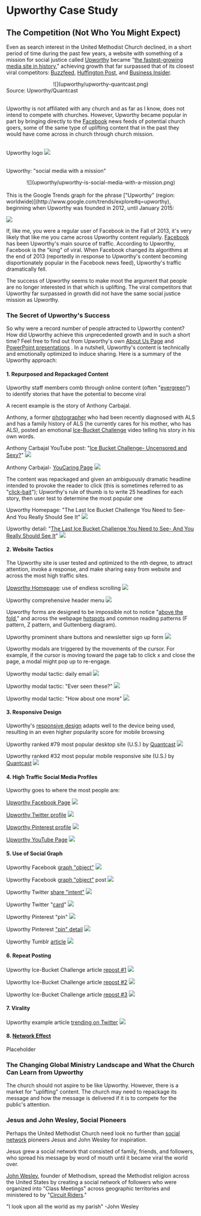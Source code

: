 # Upworthy Case Study

## The Competition (Not Who You Might Expect)
 
Even as search interest in the United Methodist Church declined, in a short period of time during the past few years, a website with something of a mission for social justice called [Upworthy](http://www.upworthy.com) became "[the fastest-growing media site in history](http://www.fastcompany.com/3012649/how-upworthy-used-emotional-data-to-become-the-fastest-growing-media-site-of-all-time)," achieving growth that far surpassed that of its closest viral competitors: [Buzzfeed](http://www.buzzfeed.com), [Huffington Post](http://www.huffingtonpost.com), and [Business Insider](http://www.businessinsider.com). 

<center>
![](upworthy/upworthy-quantcast.png)
</center>
Source: Upworthy/Quantcast
<br><br>

Upworthy is not affiliated with any church and as far as I know, does not intend to compete with churches. However, Upworthy became popular in part by bringing directly to the [Facebook](https://www.facebook.com/Upworthy) news feeds of potential church goers, some of the same type of uplifting content that in the past they would have come across in church through church mission. 
<br><br>

Upworthy logo
![](upworthy/upworthy-logo.png)
<br><br>

Upworthy: "social media with a mission"
<center>
![](upworthy/upworthy-is-social-media-with-a-mission.png)
</center>

<br>
This is the Google Trends graph for the phrase ["Upworthy" (region: worldwide)](http://www.google.com/trends/explore#q=upworthy), beginning when Upworthy was founded in 2012, until January 2015: 

![](google-maps-and-trends/google-trends-upworthy-worldwide.png)

If, like me, you were a regular user of Facebook in the Fall of 2013, it's very likely that like me you came across Upworthy content regularly. [Facebook](https://www.facebook.com/Upworthy) has been Upworthy's main source of traffic. According to Upworthy, Facebook is the "king" of viral. When Facebook changed its algorithms at the end of 2013 (reportedly in response to Upworthy's content becoming disportionately popular in the Facebook news feed), Upworthy's traffic dramatically fell. 

The success of Upworthy seems to make moot the argument that people are no longer interested in that which is uplifting. The viral competitors that Upworthy far surpassed in growth did not have the same social justice mission as Upworthy. 

### The Secret of Upworthy's Success

So why were a record number of people attracted to Upworthy content? How did Upworthy achieve this unprecedented growth and in such a short time? Feel free to find out from Upworthy's own [About Us Page](http://www.upworthy.com/about) and [PowerPoint presentations](http://www.slideshare.net/Upworthy) . In a nutshell, Upworthy's content is technically and emotionally optimized to induce sharing. Here is a summary of the Upworthy approach:

#### 1. Repurposed and Repackaged Content

Upworthy staff members comb through online content (often "[evergreen](http://en.wikipedia.org/wiki/Evergreen_(journalism))") to identify stories that have the potential to become viral

A recent example is the story of Anthony Carbajal. 

Anthony, a former [photographer](http://anthonycarbajal.com/about-me) who had been recently diagnosed with ALS and has a family history of ALS (he currently cares for his mother, who has ALS), posted an emotional [Ice-Bucket Challenge](http://en.wikipedia.org/wiki/Ice_Bucket_Challenge) video telling his story in his own words. 

Anthony Carbajal YouTube post: "[Ice Bucket Challenge- Uncensored and Sexy?](https://www.youtube.com/watch?v=h07OT8p8Oik)" 
![](upworthy/anthony-carbajal-als-ice-bucket-challenge-youtube.jpg)

Anthony Carbajal- [YouCaring Page](http://www.youcaring.com/medical-fundraiser/for-anthony-with-love/133001)
![](upworthy/anthony-carbajal-als-ice-bucket-challenge-youcaring.jpg)

The content was repackaged and given an ambiguously dramatic headline intended to provoke the reader to click (this is sometimes referred to as "[click-bait](http://en.wikipedia.org/wiki/Clickbait)"); Upworthy's rule of thumb is to write 25 headlines for each story, then user test to determine the most popular one

Upworthy Homepage: "The Last Ice Bucket Challenge You Need to See- And You Really Should See It"
![](upworthy/upworthy-als-ice-bucket-challenge-homepage-view-2.jpg)

Upworthy detail: "[The Last Ice Bucket Challenge You Need to See- And You Really Should See It](http://www.upworthy.com/the-last-ice-bucket-challenge-you-need-to-see-and-you-really-should-see-it)"
![](upworthy/upworthy-als-ice-bucket-challenge-detail.jpg)

#### 2. Website Tactics

The Upworthy site is user tested and optimized to the nth degree, to attract attention, invoke a response, and make sharing easy from website and across the most high traffic sites. 

[Upworthy Homepage](http://www.upworthy.com): use of endless scrolling
![](upworthy/upworthy-homepage.jpg)

Upworthy comprehensive header menu
![](upworthy/upworthy-menu.jpg)

Upworthy forms are designed to be impossible not to notice "[above the fold](http://en.wikipedia.org/wiki/Above_the_fold)," and across the webpage [hotspots](http://en.wikipedia.org/wiki/Screen_hotspots) and common reading patterns (F pattern, Z pattern, and Guttenberg diagram).

Upworthy prominent share buttons and newsletter sign up form
![](upworthy/upworthy-header-and-newsletter-sign-up.jpg)

Upworthy modals are triggered by the movements of the cursor. For example, if the cursor is moving toward the page tab to click x and close the page, a modal might pop up to re-engage.

Upworthy modal tactic: daily email
![](upworthy/upworthy-daily-email-modal.jpg)

Upworthy modal tactic: "Ever seen these?"
![](upworthy/upworthy-ever-seen-these-modal.jpg)

Upworthy modal tactic: "How about one more"
![](upworthy/upworthy-how-about-one-more-modal.png)

#### 3. Responsive Design 

Upworthy's [responsive design](http://en.wikipedia.org/wiki/Responsive_web_design) adapts well to the device being used, resulting in an even higher popularity score for mobile browsing

Upworthy ranked #79 most popular desktop site (U.S.) by [Quantcast](https://www.quantcast.com/top-sites)
![](upworthy/upworthy-quantcast-desktop-rankings.png)

Upworthy ranked #32 most popular mobile responsive site (U.S.) by [Quantcast](https://www.quantcast.com/top-mobile-sites)
![](upworthy/upworthy-quantcast-mobile-rankings.png)

#### 4. High Traffic Social Media Profiles

Upworthy goes to where the most people are:

[Upworthy Facebook Page](https://www.facebook.com/Upworthy)
![](upworthy/upworthy-facebook-page.jpg)

[Upworthy Twitter profile](https://twitter.com/upworthy)
![](upworthy/upworthy-twitter-profile.jpg)

[Upworthy Pinterest profile](https://www.pinterest.com/upworthy)
![](upworthy/upworthy-pinterest-profile.jpg)

[Upworthy YouTube Page](https://www.youtube.com/user/upworthy)
![](upworthy/upworthy-youtube-profile.png)

#### 5. Use of Social Graph

Upworthy Facebook [graph "object"](https://www.google.com/search?q=upworthy+Facebook+Graph+%22Object%22&oq=upworthy+Facebook+Graph+%22Object%22&aqs=chrome..69i57.1673j0j4&sourceid=chrome&es_sm=0&ie=UTF-8#q=Facebook+Graph+%22Object%22)
![](upworthy/upworthy-als-ice-bucket-challenge-facebook-share.jpg)

Upworthy Facebook [graph "object"](https://www.google.com/search?q=upworthy+Facebook+Graph+%22Object%22&oq=upworthy+Facebook+Graph+%22Object%22&aqs=chrome..69i57.1673j0j4&sourceid=chrome&es_sm=0&ie=UTF-8#q=Facebook+Graph+%22Object%22) post
![](upworthy/upworthy-als-ice-bucket-challenge-facebook-post.jpg)

Upworthy Twitter [share "intent"](https://dev.twitter.com/web/intents)
![](upworthy/upworthy-als-ice-bucket-challenge-twitter-intent.jpg)

Upworthy Twitter "[card](https://www.google.com/search?q=Twitter+%22Card%22&oq=Twitter+%22Card%22&aqs=chrome..69i57j0l5.2537j0j4&sourceid=chrome&es_sm=0&ie=UTF-8)"
![](upworthy/upworthy-als-ice-bucket-challenge-twitter-detail.jpg)

Upworthy Pinterest "pin"
![](upworthy/upworthy-als-ice-bucket-challenge-pinterest.jpg)

Upworthy Pinterest ["pin" detail](https://www.pinterest.com/pin/478296422899252589)
![](upworthy/upworthy-als-ice-bucket-challenge-pinterest-detail.jpg)

Upworthy Tumblr [article](http://upworthy.tumblr.com/post/95396522788/the-last-ice-bucket-challenge-you-need-to-see)
![](upworthy/upworthy-als-ice-bucket-challenge-tumblr.jpg)

#### 6. Repeat Posting

Upworthy Ice-Bucket Challenge article [repost #1](https://twitter.com/Upworthy/status/509090006003384320)
![](upworthy/upworthy-als-ice-bucket-challenge-twitter-repost.jpg)

Upworthy Ice-Bucket Challenge article [repost #2](https://twitter.com/Upworthy/status/509074407009320960)
![](upworthy/upworthy-als-ice-bucket-challenge-twitter-repost-2.jpg)

Upworthy Ice-Bucket Challenge article [repost #3](https://twitter.com/Upworthy/status/509073117441196032)
![](upworthy/upworthy-als-ice-bucket-challenge-twitter-repost-3.jpg)

#### 7. Virality 

Upworthy example article [trending on Twitter](https://twitter.com/search?q=%40upworthy%20Literally%20the%20only%20ALS%20%23IceBucketChallenge%20you%20need%20to%20see&src=typd)
![](upworthy/upworthy-als-ice-bucket-challenge-twitter-trends.jpg)

#### 8. [Network Effect](http://en.wikipedia.org/wiki/Network_effect)

Placeholder


### The Changing Global Ministry Landscape and What the Church Can Learn from Upworthy

The church should not aspire to be like Upworthy. However, there is a market for "uplifting" content. The church may need to repackage its message and how the message is delivered if it is to compete for the public's attention. 

### Jesus and John Wesley, Social Pioneers

Perhaps the United Methodist Church need look no further than [social network](http://en.wikipedia.org/wiki/Social_network) pioneers Jesus and John Wesley for inspiration. 

Jesus grew a social network that consisted of family, friends, and followers, who spread his message by word of mouth until it became viral the world over.

[John Wesley](http://en.wikipedia.org/wiki/John_Wesley), founder of Methodism, spread the Methodist religion across the United States by creating a social network of followers who were organized into "Class Meetings" across geographic territories and ministered to by "[Circuit Riders](http://en.wikipedia.org/wiki/Circuit_rider_(religious))." 

"I look upon all the world as my parish" -John Wesley

